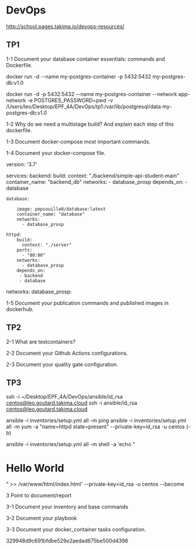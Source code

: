 # DevOps
http://school.pages.takima.io/devops-resources/

## TP1


1-1 Document your database container essentials: commands and Dockerfile.

docker run -d --name my-postgres-container -p 5432:5432 my-postgres-db:v1.0

docker run -d -p 5432:5432 --name my-postgres-container --network app-network -e POSTGRES_PASSWORD=pwd -v /Users/leo/Desktop/EPF_4A/DevOps/tp1:/var/lib/postgresql/data my-postgres-db:v1.0



1-2 Why do we need a multistage build? And explain each step of this dockerfile.


1-3 Document docker-compose most important commands. 


1-4 Document your docker-compose file.

version: '3.7'

services:
    backend:
        build:
          context: "./backend/simple-api-student-main"
        container_name: "backend_db"
        networks:
          - database_prosp
        depends_on:
          - database


    database:
        
        image: pepsouille0/database:latest
        container_name: "database"
        networks:
          - database_prosp

    httpd:
        build:
          context: "./server"
        ports:
          - "80:80"
        networks:
          - database_prosp
        depends_on:
         - backend
         - database

networks:
    database_prosp:



1-5 Document your publication commands and published images in dockerhub.



## TP2

2-1 What are testcontainers?

2-2 Document your Github Actions configurations.

2-3 Document your quality gate configuration.


## TP3

ssh -i ~/Desktop/EPF_4A/DevOps/ansible/id_rsa centos@leo.goutard.takima.cloud
ssh -i ansible/id_rsa centos@leo.goutard.takima.cloud

ansible -i inventories/setup.yml all -m ping
ansible -i inventories/setup.yml all -m yum -a "name=httpd state=present" --private-key=id_rsa -u centos (-b)

ansible -i inventories/setup.yml all -m shell -a 'echo "<html><h1>Hello World</h1></html>" >> /var/www/html/index.html' --private-key=id_rsa -u centos --become


3 Point to document/report

3-1 Document your inventory and base commands

3-2 Document your playbook

3-3 Document your docker_container tasks configuration.




329948d9c691bfdbe529e2aedad675be500d4396